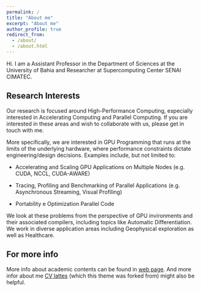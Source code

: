 ```yaml
---
permalink: /
title: "About me"
excerpt: "About me"
author_profile: true
redirect_from: 
  - /about/
  - /about.html
---
```


Hi. I am a Assistant Professor in the Department of Sciences at the University of Bahia and Researcher at Supercomputing Center SENAI CIMATEC.

Research Interests
------
Our research is focused around High-Performance Computing, especially interested in Accelerating Computing and Parallel Computing. If you are interested in these areas and wish to collaborate with us, please get in touch with me.

More specifically, we are interested in GPU Programming that runs at the limits of the underlying hardware, where performance constraints dictate engineering/design decisions. Examples include, but not limited to:

 * Accelerating and Scaling GPU Applications on Multiple Nodes (e.g. CUDA, NCCL, CUDA-AWARE)

 * Tracing, Profiling and Benchmarking of Parallel Applications (e.g. Asynchronous Streaming, Visual Profiling)
 
 * Portability e Optimization Parallel Code

We look at these problems from the perspective of GPU invironments and their associated compilers, including topics like Automatic Differentiation. We work in diverse application areas including Geophysical exploration as well as Healthcare.

For more info
------
More info about academic contents can be found in [web page](https://muriloboratto.docentes.uneb.br). 
And more infor about me [CV lattes](http://lattes.cnpq.br/9222855062709254) (which this theme was forked from) might also be helpful.
